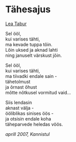 # Tähesajus

[Lea Tabur](./)

Sel ööl,  
kui varises tähti,  
ma kevade tuppa tõin.  
Lõin uksed ja aknad lahti  
ning januselt värskust jõin.

Sel ööl,  
kui varises tähti,  
ma tiivadki endale sain -  
tähetolmust  
ja õrnast õhust  
mõtte nõtkusel vormitud vaid...

Siis lendasin  
aknast välja -  
ööliblikas sinises öös -  
ja otsisin endale koha  
täheparvede heledas vöös.

_aprill 2007, Kannistul_

